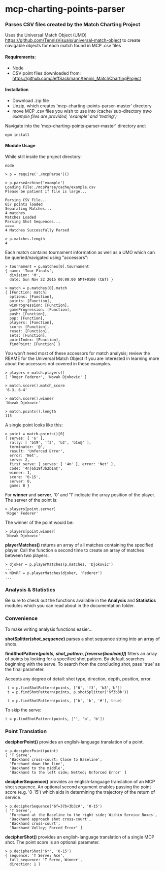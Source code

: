 # mcp-charting-points-parser
### Parses CSV files created by the Match Charting Project
Uses the Universal Match Object (UMO) https://github.com/TennisVisuals/universal-match-object to create navigable objects for each match found in MCP .csv files

#### Requirements:
- Node
- CSV point files downloaded from: https://github.com/JeffSackmann/tennis_MatchChartingProject

#### Installation
- Download .zip file
- Unzip, which creates 'mcp-charting-points-parser-master' directory
- move MCP .csv files you wish to use into /cache/ sub-directory
*(two example files are provided, 'example' and 'testing')*

Navigate into the 'mcp-charting-points-parser-master' directory and:
```
npm install
```
#### Module Usage
While still inside the project directory:
```
node

> p = require('./mcpParse')()

> p.parseArchive('example')
Loading File:./mcpParse/cache/example.csv
Please be patient if file is large...

Parsing CSV File...
657 points loaded
Separating Matches...
4 matches
Matches Loaded
Parsing Shot Sequences...
====
4 Matches Successfully Parsed

> p.matches.length
4
```
Each match contains tournament information as well as a UMO which can be queried/navigated using "accessors":
```
> tournament = p.matches[0].tournament
{ name: 'Tour Finals',
  division: 'M',
  date: Sun Nov 22 2015 00:00:00 GMT+0100 (CET) }

> match = p.matches[0].match
{ [Function: match]
  options: [Function],
  points: [Function],
  winProgression: [Function],
  gameProgression: [Function],
  push: [Function],
  pop: [Function],
  players: [Function],
  score: [Function],
  reset: [Function],
  sets: [Function],
  pointIndex: [Function],
  findPoint: [Function] }
```
You won't need most of these accessors for match analysis; review the REAME for the Universal Match Object if you are interested in learning more about the accessors not covered in these examples.  
```
> players = match.players()
[ 'Roger Federer', 'Novak Djokovic' ]

> match.score().match_score
'6-3, 6-4'

> match.score().winner
'Novak Djokovic'

> match.points().length
115
```

A single point looks like this:
```
> point = match.points()[0]
{ serves: [ '6' ],
  rally: [ 'b19', 'f3', 'b2', 'b1n@' ],
  terminator: '@',
  result: 'Unforced Error',
  error: 'Net',
  serve: 2,
  first_serve: { serves: [ '4n' ], error: 'Net' },
  code: '4n|6b19f3b2b1n@',
  winner: 1,
  score: '0-15',
  server: 0,
  game: 0 }
```
For **winner** and **server**,  '0' and '1' indicate the array position of the player.  The server of the point is:

```
> players[point.server]
'Roger Federer'
```

The winner of the point would be:

```
> players[point.winner]
'Novak Djokovic'
```
**playerMatches()** returns an array of all matches containing the specified player.  Call the function a second time to create an array of matches between two players.

```
> djoker = p.playerMatches(p.matches, 'Djokovic')
...
> NDvRF = p.playerMatches(djoker, 'Federer')
...
```
### Analysis & Statistics
Be sure to check out the functions available in the **Analysis** and **Statistics** modules which you can read about in the documentation folder.

### Convenience
To make writing analysis functions easier...

**shotSplitter(*shot_sequence*)** parses a shot sequence string into an array of shots.

**findShotPattern(*points, shot_pattern, [reverse(boolean)]*)** filters an array of points by looking for a specified shot pattern. By default searches beginning with the serve.  To search from the concluding shot, pass 'true' as the final parameter.

Accepts any degree of detail: shot type, direction, depth, position, error.
```
 t = p.findShotPattern(points, ['6', 'f3', 'b3','b'])
 t = p.findShotPattern(points, p.shotSplitter('6f3b3b'))

 t = p.findShotPattern(points, ['b', 'b', '#'], true)
```
To skip the serve:
```
t = p.findShotPattern(points, ['', 'b', 'b'])
```

### Point Translation

**decipherPoint()** provides an english-language translation of a point.
```
> p.decipherPoint(point)
[ 'T Serve',
  'Backhand cross-court; Close to Baseline',
  'Forehand down the line',
  'Backhand to the middle',
  'Backhand to the left side; Netted; Unforced Error' ]
```
**decipherSequence()** provides an english-language translation of an MCP shot sequence. An optional second argument enables passing the point score (e.g. '0-15') which aids in determining the trajectory of the return of service.
```
> p.decipherSequence('6f=37b+3b3z#', '0-15')
[ 'T Serve',
  'Forehand at the Baseline to the right side; Within Service Boxes',
  'Backhand approach shot cross-court',
  'Backhand cross-court',
  'Backhand Volley; Forced Error' ]
```
**decipherShot()** provides an english-language translation of a single MCP shot. The point score is an optional parameter.
```
> p.decipherShot('6*', '0-15')
{ sequence: 'T Serve; Ace',
  full_sequence: 'T Serve, Winner',
  direction: 1 }
  ```
